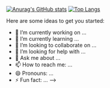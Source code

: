 [![Anurag's GitHub stats](https://github-readme-stats.vercel.app/api?username=mehdizebhi&count_private=true&show_icons=true&theme=merko)](https://github.com/anuraghazra/github-readme-stats)   [![Top Langs](https://github-readme-stats.vercel.app/api/top-langs/?username=mehdizebhi&hide=css,html)](https://github.com/anuraghazra/github-readme-stats)



Here are some ideas to get you started:

- 🔭 I’m currently working on ...
- 🌱 I’m currently learning ...
- 👯 I’m looking to collaborate on ...
- 🤔 I’m looking for help with ...
- 💬 Ask me about ...
- 📫 How to reach me: ...
- 😄 Pronouns: ...
- ⚡ Fun fact: ...
-->
